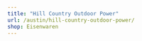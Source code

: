 ```yaml
---
title: "Hill Country Outdoor Power"
url: /austin/hill-country-outdoor-power/
shop: Eisenwaren
---
```

